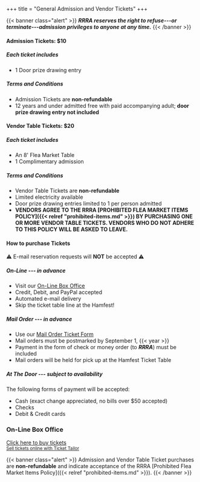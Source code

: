 +++
title = "General Admission and Vendor Tickets"
+++

{{< banner class="alert" >}}
***RRRA reserves the right to refuse---or terminate---admission privileges
to anyone at any time.***
{{< /banner >}}

#### Admission Tickets: $10

##### Each ticket includes

* 1 Door prize drawing entry
 
##### Terms and Conditions

* Admission Tickets are **non-refundable**
* 12 years and under admitted free with paid accompanying adult; **door prize drawing entry not included**

#### Vendor Table Tickets: $20 

##### Each ticket includes

* An 8' Flea Market Table
* 1 Complimentary admission

##### Terms and Conditions

* Vendor Table Tickets are **non-refundable**
* Limited electricity available
* Door prize drawing entries limited to 1 per person admitted
* **VENDORS AGREE TO THE RRRA [PROHIBITED FLEA MARKET ITEMS POLICY]({{< relref "prohibited-items.md" >}}) BY PURCHASING ONE OR MORE VENDOR TABLE TICKETS. VENDORS WHO DO NOT ADHERE TO THIS POLICY WILL BE ASKED TO LEAVE.**

#### How to purchase Tickets

:warning: E-mail reservation requests will **NOT** be accepted :warning:

##### On-Line --- in advance

* Visit our [On-Line Box Office](#on-line-box-office)
* Credit, Debit, and PayPal accepted
* Automated e-mail delivery
* Skip the ticket table line at the Hamfest!

##### Mail Order --- in advance

* Use our [Mail Order Ticket Form](https://cloud.rrra.org/index.php/s/4LSCD28maTmL7JT/download)
* Mail orders must be postmarked by September 1, {{< year >}}
* Payment in the form of check or money order (to ***RRRA***) must be included
* Mail orders will be held for pick up at the Hamfest Ticket Table

##### At The Door --- subject to availability

The following forms of payment will be accepted:

* Cash (exact change appreciated, no bills over $50 accepted)
* Checks
* Debit & Credit cards

### On-Line Box Office

<!-- Ticket Tailor Widget. Paste this into your website where you want the
widget to appear. Do not change the code or the widget may not work properly.
-->
<div class="tt-widget"><div class="tt-widget-fallback"><p><a
href="https://www.tickettailor.com/all-tickets/redriverradioamateurs/?ref=website_widget"
target="_blank">Click here to buy tickets</a><br /><small><a
href="https://www.tickettailor.com?rf=wdg_99768"
class="tt-widget-powered">Sell tickets online with Ticket
Tailor</a></small></p></div><script
src="https://cdn.tickettailor.com/js/widgets/min/widget.js"
data-url="https://www.tickettailor.com/all-tickets/redriverradioamateurs/"
data-type="inline" data-inline-minimal="true" data-inline-show-logo="false"
data-inline-bg-fill="false" data-inline-inherit-ref-from-url-param=""
data-inline-ref="website_widget"></script></div>
<!-- End of Ticket Tailor Widget -->

{{< banner class="alert" >}}
Admission and Vendor Table Ticket purchases are **non-refundable** and indicate
acceptance of the RRRA
[Prohibited Flea Market Items Policy]({{< relref "prohibited-items.md" >}}).
{{< /banner >}}
